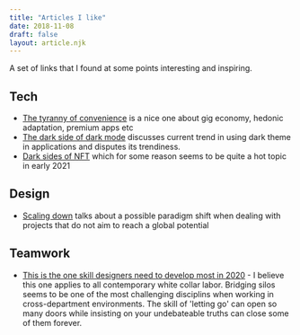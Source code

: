 ```yaml
---
title: "Articles I like"
date: 2018-11-08
draft: false
layout: article.njk
---
```


A set of links that I found at some points interesting and inspiring.

## Tech

- [The tyranny of convenience](https://www.nytimes.com/2018/02/16/opinion/sunday/tyranny-convenience.html) is a nice one about gig economy, hedonic adaptation, premium apps etc
- [The dark side of dark mode](https://tidbits.com/2019/05/31/the-dark-side-of-dark-mode/) discusses current trend in using dark theme in applications and disputes its trendiness.
- [Dark sides of NFT](https://everestpipkin.medium.com/but-the-environmental-issues-with-cryptoart-1128ef72e6a3) which for some reason seems to be quite a hot topic in early 2021

## Design

- [Scaling down](https://www.sciencedirect.com/science/article/pii/S2405872617300552) talks about a possible paradigm shift when dealing with projects that do not aim to reach a global potential

## Teamwork

- [This is the one skill designers need to develop most in 2020](https://medium.com/fast-company/this-is-the-one-skill-designers-need-to-develop-most-in-2020-c0ee1bb82955) - I believe this one applies to all contemporary white collar labor. Bridging silos seems to be one of the most challenging disciplins when working in cross-department environments. The skill of 'letting go' can open so many doors while insisting on your undebateable truths can close some of them forever.
